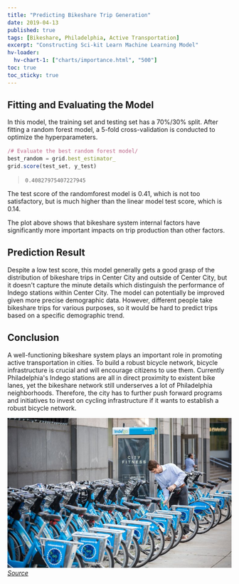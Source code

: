 ```yaml
---
title: "Predicting Bikeshare Trip Generation"
date: 2019-04-13
published: true
tags: [Bikeshare, Philadelphia, Active Transportation]
excerpt: "Constructing Sci-kit Learn Machine Learning Model"
hv-loader:
  hv-chart-1: ["charts/importance.html", "500"]
toc: true
toc_sticky: true
---
```



## Fitting and Evaluating the Model

In this model, the training set and testing set has a 70%/30% split. After fitting a random forest model, a 5-fold cross-validation is conducted to optimize the hyperparameters.

```javascript
/# Evaluate the best random forest model/
best_random = grid.best_estimator_
grid.score(test_set, y_test)
```
> `0.40827975407227945`

The test score of the randomforest model is 0.41, which is not too satisfactory, but is much higher than the linear model test score, which is 0.14.

<div id="hv-chart-1"></div>

The plot above shows that bikeshare system internal factors have significantly more important impacts on trip production than other factors.


## Prediction Result


Despite a low test score, this model generally gets a good grasp of the distribution of bikeshare trips in Center City and outside of Center City, but it doesn't capture the minute details which distinguish the performance of Indego stations within Center City. The model can potentially be improved given more precise demographic data. However, different people take bikeshare trips for various purposes, so it would be hard to predict trips based on a specific demographic trend. 


## Conclusion

A well-functioning bikeshare system plays an important role in promoting active transportation in cities. To build a robust bicycle network, bicycle infrastructure is crucial and will encourage citizens to use them. Currently Philadelphia's Indego stations are all in direct proximity to existent bike lanes, yet the bikeshare network still underserves a lot of Philadelphia neighborhoods. Therefore, the city has to further push forward programs and initiatives to invest on cycling infrastructure if it wants to establish a robust bicycle network.

![indego_photo](https://raw.githubusercontent.com/chelsang/MUSA550-final/master/assets/images/indego_photo.jpg)
*[Source](https://www.phillyvoice.com/indego-bike-share-philadelphia-rate-increase-spring-minimum-age/)*

